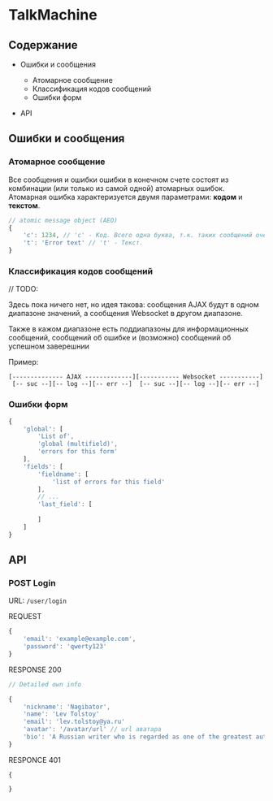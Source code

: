# **TalkMachine**

## Содержание

* Ошибки и сообщения
    * Атомарное сообщение
    * Классификация кодов сообщений
    * Ошибки форм

* API

## Ошибки и сообщения

### Атомарное сообщение
Все сообщения и ошибки ошибки в конечном счете состоят из комбинации (или только из самой одной) атомарных ошибок. Атомарная ошибка характеризуется двумя параметрами: **кодом** и **текстом**.

```javascript
// atomic message object (AEO)
{
    'c': 1234, // 'c' - Код. Всего одна буква, т.к. таких сообщений очень много, поэтому есть смысл сэкономить объем
    't': 'Error text' // 't' - Текст.
}
```

### Классификация кодов сообщений

// TODO:

Здесь пока ничего нет, но идея такова: сообщения AJAX будут в одном диапазоне значений, а сообщения Websocket в другом диапазоне.

Также в кажом диапазоне есть поддиапазоны для информационных сообщений, сообщений об ошибке и (возможно) сообщений об успешном заверешнии

Пример:

```
[-------------- AJAX -------------][----------- Websocket -----------]
 [-- suc --][-- log --][-- err --]  [-- suc --][-- log --][-- err --]
```

### Ошибки форм

```javascript
{
    'global': [
        'List of', 
        'global (multifield)', 
        'errors for this form'
    ],
    'fields': [
        'fieldname': [
            'list of errors for this field'
        ],
        // ...
        'last_field': [
            
        ]
    ]
}
```

## API

### **POST Login**

URL: `/user/login`

REQUEST

```javascript
{
    'email': 'example@example.com',
    'password': 'qwerty123'
}
```

RESPONSE 200

```javascript
// Detailed own info

{
    'nickname': 'Nagibator',
    'name': 'Lev Tolstoy'
    'email': 'lev.tolstoy@ya.ru'
    'avatar': '/avatar/url' // url аватара
    'bio': 'A Russian writer who is regarded as one of the greatest authors of all time'
}
```
RESPONCE 401

```
{
    
}
```

